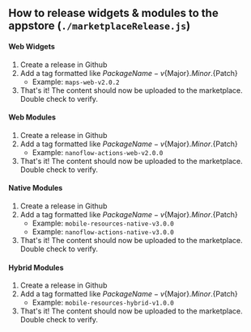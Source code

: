 ## How to release widgets & modules to the appstore (`./marketplaceRelease.js`)

#### Web Widgets
1. Create a release in Github
1. Add a tag formatted like ${PackageName}-v${Major}.${Minor}.${Patch}
    - Example: `maps-web-v2.0.2`
1. That's it! The content should now be uploaded to the marketplace. Double check to verify.


#### Web Modules
1. Create a release in Github
1. Add a tag formatted like ${PackageName}-v${Major}.${Minor}.${Patch}
    - Example: `nanoflow-actions-web-v2.0.0`
1. That's it! The content should now be uploaded to the marketplace. Double check to verify.

#### Native Modules
1. Create a release in Github
1. Add a tag formatted like ${PackageName}-v${Major}.${Minor}.${Patch}
    - Example: `mobile-resources-native-v3.0.0`
    - Example: `nanoflow-actions-native-v3.0.0`
1. That's it! The content should now be uploaded to the marketplace. Double check to verify.

#### Hybrid Modules
1. Create a release in Github
1. Add a tag formatted like ${PackageName}-v${Major}.${Minor}.${Patch}
    - Example: `mobile-resources-hybrid-v1.0.0`
1. That's it! The content should now be uploaded to the marketplace. Double check to verify.